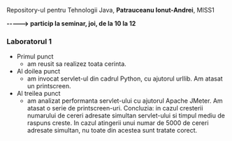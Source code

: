 Repository-ul pentru Tehnologii Java, **Patrauceanu Ionut-Andrei**, MISS1  
  

**-----> particip la seminar, joi, de la 10 la 12**  
  
### Laboratorul 1
  
* Primul punct
  * am reusit sa realizez toata cerinta.
* Al doilea punct
  * am invocat servlet-ul din cadrul Python, cu ajutorul urllib. Am atasat un printscreen.
* Al treilea punct
  * am analizat performanta servlet-ului cu ajutorul Apache JMeter. Am atasat o serie de printscreen-uri. Concluzia: in cazul cresterii numarului de cereri adresate simultan servlet-ului si timpul mediu de raspuns creste. In cazul atingerii unui numar de 5000 de cereri adresate simultan, nu toate din acestea sunt tratate corect.

